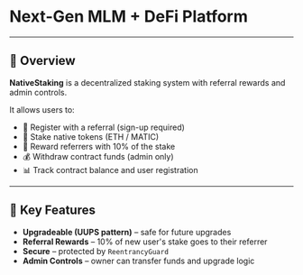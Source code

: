 # Next-Gen MLM + DeFi Platform
---

## 📌 Overview
**NativeStaking** is a decentralized staking system with referral rewards and admin controls.  

It allows users to:  
- 🔗 Register with a referral (sign-up required)  
- 💎 Stake native tokens (ETH / MATIC)  
- 🎁 Reward referrers with 10% of the stake  
- 💰 Withdraw contract funds (admin only)  
- 📊 Track contract balance and user registration  

---

## 🔑 Key Features
- **Upgradeable (UUPS pattern)** – safe for future upgrades  
- **Referral Rewards** – 10% of new user's stake goes to their referrer  
- **Secure** – protected by `ReentrancyGuard`  
- **Admin Controls** – owner can transfer funds and upgrade logic  

